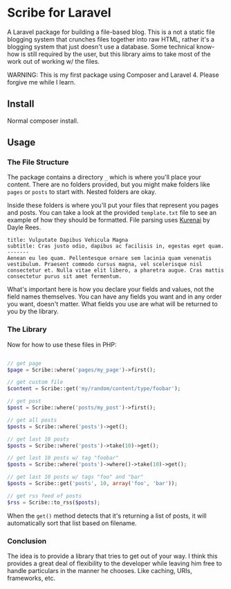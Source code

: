 # Scribe for Laravel

A Laravel package for building a file-based blog. This is a not a static file blogging system that crunches files together into raw HTML, rather it's a blogging system that just doesn't use a database. Some technical know-how is still required by the user, but this library aims to take most of the work out of working w/ the files.

WARNING: This is my first package using Composer and Laravel 4. Please forgive me while I learn.

## Install

Normal composer install.

## Usage

### The File Structure

The package contains a directory ``_`` which is where you'll place your content. There are no folders provided, but you might make folders like ``pages`` or ``posts`` to start with.  Nested folders are okay.

Inside these folders is where you'll put your files that represent you pages and posts.  You can take a look at the provided ``template.txt`` file to see an example of how they should be formatted. File parsing uses [Kurenai](https://github.com/daylerees/kurenai) by Dayle Rees.

```
title: Vulputate Dapibus Vehicula Magna
subtitle: Cras justo odio, dapibus ac facilisis in, egestas eget quam.
-------
Aenean eu leo quam. Pellentesque ornare sem lacinia quam venenatis vestibulum. Praesent commodo cursus magna, vel scelerisque nisl consectetur et. Nulla vitae elit libero, a pharetra augue. Cras mattis consectetur purus sit amet fermentum.
```

What's important here is how you declare your fields and values, not the field names themselves.  You can have any fields you want and in any order you want, doesn't matter. What fields you use are what will be returned to you by the library.

### The Library

Now for how to use these files in PHP:

```php

// get page
$page = Scribe::where('pages/my_page')->first();

// get custom file
$content = Scribe::get('my/random/content/type/foobar');

// get post
$post = Scribe::where('posts/my_post')->first();

// get all posts
$posts = Scribe::where('posts')->get();

// get last 10 posts
$posts = Scribe::where('posts')->take(10)->get();

// get last 10 posts w/ tag "foobar"
$posts = Scribe::where('posts')->where()->take(10)->get();

// get last 10 posts w/ tags "foo" and "bar"
$posts = Scribe::get('posts', 10, array('foo', 'bar'));

// get rss feed of posts
$rss = Scribe::to_rss($posts);

```

When the ``get()`` method detects that it's returning a list of posts, it will automatically sort that list based on filename.

### Conclusion

The idea is to provide a library that tries to get out of your way.  I think this provides a great deal of flexibility to the developer while leaving him free to handle particulars in the manner he chooses.  Like caching, URIs, frameworks, etc.